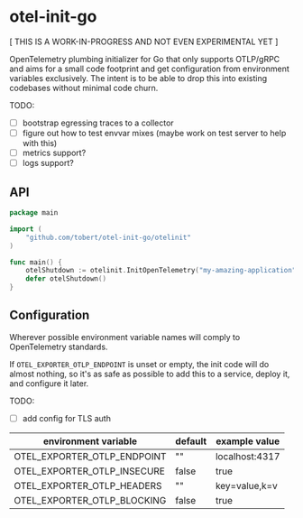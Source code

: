 # otel-init-go

[ THIS IS A WORK-IN-PROGRESS AND NOT EVEN EXPERIMENTAL YET ]

OpenTelemetry plumbing initializer for Go that only supports OTLP/gRPC
and aims for a small code footprint and get configuration from environment
variables exclusively. The intent is to be able to drop this into existing
codebases without minimal code churn.

TODO:
- [ ] bootstrap egressing traces to a collector
- [ ] figure out how to test envvar mixes (maybe work on test server to help with this)
- [ ] metrics support?
- [ ] logs support?

## API

```go
package main

import (
    "github.com/tobert/otel-init-go/otelinit"
)

func main() {
    otelShutdown := otelinit.InitOpenTelemetry("my-amazing-application")
    defer otelShutdown()
}
```

## Configuration

Wherever possible environment variable names will comply to OpenTelemetry
standards.

If `OTEL_EXPORTER_OTLP_ENDPOINT` is unset or empty, the init code will
do almost nothing, so it's as safe as possible to add this to a service,
deploy it, and configure it later.

TODO:
- [ ] add config for TLS auth

| environment variable          | default         | example value  |
| ----------------------------- | --------------- | -------------- |
| OTEL_EXPORTER_OTLP_ENDPOINT   | ""              | localhost:4317 |
| OTEL_EXPORTER_OTLP_INSECURE   | false           | true           |
| OTEL_EXPORTER_OTLP_HEADERS    | ""              | key=value,k=v  |
| OTEL_EXPORTER_OTLP_BLOCKING   | false           | true           |

